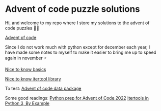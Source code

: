 # Advent of code puzzle solutions

Hi, and welcome to my repo where I store my solutions to the advent of code puzzles 🎅🎄

[Advent of code](https://adventofcode.com)

Since I do not work much with python except for december each year, I have made some notes to myself to make it easier to bring me up to speed again in november ⭐

[Nice to know basics](./Notes/basic.ipynb)

[Nice to know itertool library](./Notes/intertools.ipynb)

To test: [Advent of code data package](https://github.com/wimglenn/advent-of-code-data)

Some good readings:
[Python prep for Advent of Code 2022](https://hamatti.org/posts/python-prep-for-advent-of-code-2022/)
[Itertools in Python 3, By Example](https://realpython.com/python-itertools/)

